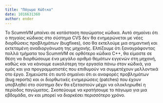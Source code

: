 ```yaml
---
title: "Πάγωμα Κώδικα"
date: 1016631360
author: ender
---
```


Το ScummVM μπαίνει σε κατάσταση παγώματος κώδικα. Αυτό σημαίνει ότι ο πηγαίος κώδικας στο σύστημα CVS δεν θα ενημερώνεται με νέες διορθώσεις προβλημάτων (bugfixes), όσο θα εκτελούμε μια σημαντική και εκτεταμένη αναδιοργάνωση της μηχανής. Ελπίζουμε ότι ξαναγράφοντας πολλά τμήματα του ScummVM σε ορθότερο κώδικα C++, θα είμαστε σε θέση να διορθώσουμε ένα μεγάλο αριθμό θεμάτων εγγενών στη μηχανή, καθώς και να κάνουμε ευκολότερη την εργασία πάνω στον κώδικά, για εμάς και για προγραμματιστές που επιθυμούν να συμμετέχουν μελλοντικά στο έργο. Σημειώστε ότι αυτό σημαίνει ότι οι αναφορές προβλημάτων (bug reports) και οι διορθωτικές ενημερώσεις (patches) που έχουν υποβληθεί στο σύστημα δεν θα εξεταστούν μέχρι να ολοκληρωθεί η περίοδος παγώματος. Σκοπεύουμε να κρατήσουμε το πάγωμα για μια εβδομάδα, αν και μπορεί να διαρκέσει περισσότερο χρόνο.
